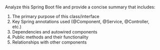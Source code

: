 Analyze this Spring Boot file and provide a concise summary that includes:
1. The primary purpose of this class/interface
2. Key Spring annotations used (@Component, @Service, @Controller, etc.)
3. Dependencies and autowired components
4. Public methods and their functionality
5. Relationships with other components
